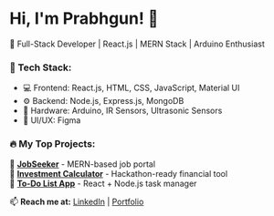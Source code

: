 # Hi, I'm Prabhgun! 👋 
🚀 Full-Stack Developer | React.js | MERN Stack | Arduino Enthusiast

### 🔧 Tech Stack:
- 💻 Frontend: React.js, HTML, CSS, JavaScript, Material UI
- ⚙️ Backend: Node.js, Express.js, MongoDB
- 🔬 Hardware: Arduino, IR Sensors, Ultrasonic Sensors
- 🎨 UI/UX: Figma

### 🔥 My Top Projects:
🔹 **[JobSeeker](https://github.com/Prabhgun-works/JobSeeker)** - MERN-based job portal  
🔹 **[Investment Calculator](https://github.com/Prabhgun-works/Investment-Calculator)** - Hackathon-ready financial tool  
🔹 **[To-Do List App](https://github.com/Prabhgun-works/Todo-List-App)** - React + Node.js task manager  

📫 **Reach me at:** [LinkedIn](your-link) | [Portfolio](your-link)
